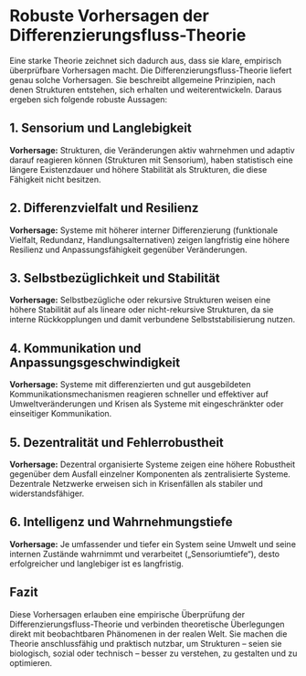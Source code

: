 # Robuste Vorhersagen der Differenzierungsfluss-Theorie

Eine starke Theorie zeichnet sich dadurch aus, dass sie klare, empirisch überprüfbare Vorhersagen macht. Die Differenzierungsfluss-Theorie liefert genau solche Vorhersagen. Sie beschreibt allgemeine Prinzipien, nach denen Strukturen entstehen, sich erhalten und weiterentwickeln. Daraus ergeben sich folgende robuste Aussagen:

## 1. Sensorium und Langlebigkeit

**Vorhersage:** Strukturen, die Veränderungen aktiv wahrnehmen und adaptiv darauf reagieren können (Strukturen mit Sensorium), haben statistisch eine längere Existenzdauer und höhere Stabilität als Strukturen, die diese Fähigkeit nicht besitzen.

## 2. Differenzvielfalt und Resilienz

**Vorhersage:** Systeme mit höherer interner Differenzierung (funktionale Vielfalt, Redundanz, Handlungsalternativen) zeigen langfristig eine höhere Resilienz und Anpassungsfähigkeit gegenüber Veränderungen.

## 3. Selbstbezüglichkeit und Stabilität

**Vorhersage:** Selbstbezügliche oder rekursive Strukturen weisen eine höhere Stabilität auf als lineare oder nicht-rekursive Strukturen, da sie interne Rückkopplungen und damit verbundene Selbststabilisierung nutzen.

## 4. Kommunikation und Anpassungsgeschwindigkeit

**Vorhersage:** Systeme mit differenzierten und gut ausgebildeten Kommunikationsmechanismen reagieren schneller und effektiver auf Umweltveränderungen und Krisen als Systeme mit eingeschränkter oder einseitiger Kommunikation.

## 5. Dezentralität und Fehlerrobustheit

**Vorhersage:** Dezentral organisierte Systeme zeigen eine höhere Robustheit gegenüber dem Ausfall einzelner Komponenten als zentralisierte Systeme. Dezentrale Netzwerke erweisen sich in Krisenfällen als stabiler und widerstandsfähiger.

## 6. Intelligenz und Wahrnehmungstiefe

**Vorhersage:** Je umfassender und tiefer ein System seine Umwelt und seine internen Zustände wahrnimmt und verarbeitet („Sensoriumtiefe“), desto erfolgreicher und langlebiger ist es langfristig.

## Fazit

Diese Vorhersagen erlauben eine empirische Überprüfung der Differenzierungsfluss-Theorie und verbinden theoretische Überlegungen direkt mit beobachtbaren Phänomenen in der realen Welt. Sie machen die Theorie anschlussfähig und praktisch nutzbar, um Strukturen – seien sie biologisch, sozial oder technisch – besser zu verstehen, zu gestalten und zu optimieren.


